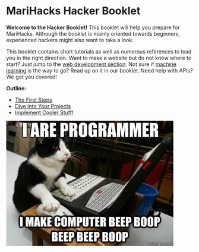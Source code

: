 # MariHacks Hacker Booklet

**Welcome to the Hacker Booklet!** This booklet will help you prepare for MariHacks. Although the booklet is mainly oriented towards beginners, experienced hackers might also want to take a look.

This booklet contains short tutorials as well as numerous references to lead you in the right direction. Want to make a website but do not know where to start? Just jump to the [web development section](section_2_dive_into_your_projects/get_started_with_web_development.md). Not sure if [machine learning](section_3_implement_cooler_stuff/implement_projects_with_machine_learning.md) is the way to go? Read up on it in our booklet. Need help with APIs? We got you covered!

**Outline:**

* [The First Steps](section_1_the_first_steps/)
* [Dive Into Your Projects](section_2_dive_into_your_projects/)
* [Implement Cooler Stuff!](section_3_implement_cooler_stuff/)

![](.gitbook/assets/programming-meme.jpg)

